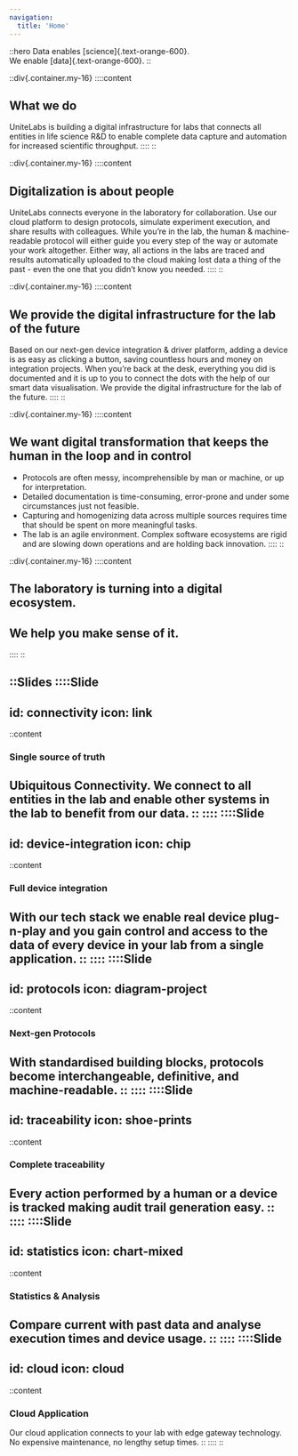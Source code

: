 ```yaml
---
navigation:
  title: 'Home'
---
```


::hero
Data enables [science]{.text-orange-600}.  
We enable [data]{.text-orange-600}.
::

::div{.container.my-16}
::::content
## What we do

UniteLabs is building a digital infrastructure for labs that connects all entities in life science R&D to enable complete data capture and automation for increased scientific throughput.
::::
::


::div{.container.my-16}
::::content
## Digitalization is about people

UniteLabs connects everyone in the laboratory for collaboration. Use our cloud platform to design protocols, simulate experiment execution, and share results with colleagues. While you’re in the lab, the human & machine-readable protocol will either guide you every step of the way or automate your work altogether. Either way, all actions in the labs are traced and results automatically uploaded to the cloud making lost data a thing of the past - even the one that you didn’t know you needed.
::::
::


::div{.container.my-16}
::::content
## We provide the digital infrastructure for the lab of the future

Based on our next-gen device integration & driver platform, adding a device is as easy as clicking a button, saving countless hours and money on integration projects. When you’re back at the desk, everything you did is documented and it is up to you to connect the dots with the help of our smart data visualisation. We provide the digital infrastructure for the lab of the future.
::::
::


::div{.container.my-16}
::::content
## We want digital transformation that keeps the human in the loop and in control

 - Protocols are often messy, incomprehensible by man or machine, or up for interpretation.
 - Detailed documentation is time-consuming, error-prone and under some circumstances just not feasible.
 - Capturing and homogenizing data across multiple sources requires time that should be spent on more meaningful tasks.
 - The lab is an agile environment. Complex software ecosystems are rigid and are slowing down operations and are holding back innovation.
::::
::


::div{.container.my-16}
::::content
## The laboratory is turning into a digital ecosystem.

## We help you make sense of it.
::::
::

::Slides
::::Slide
---
id: connectivity
icon: link
---
::content
### Single source of truth

Ubiquitous Connectivity. We connect to all entities in the lab and enable other systems in the lab to benefit from our data.
::
::::
::::Slide
---
id: device-integration
icon: chip
---
::content
### Full device integration

With our tech stack we enable real device plug-n-play and you gain control and access to the data of every device in your lab from a single application.
::
::::
::::Slide
---
id: protocols
icon: diagram-project
---
::content
### Next-gen Protocols

With standardised building blocks, protocols become interchangeable, definitive, and machine-readable.
::
::::
::::Slide
---
id: traceability
icon: shoe-prints
---
::content
### Complete traceability

Every action performed by a human or a device is tracked making audit trail generation easy.
::
::::
::::Slide
---
id: statistics
icon: chart-mixed
---
::content
### Statistics & Analysis

Compare current with past data and analyse execution times and device usage.
::
::::
::::Slide
---
id: cloud
icon: cloud
---
::content
### Cloud Application

Our cloud application connects to your lab with edge gateway technology. No expensive maintenance, no lengthy setup times.
::
::::
::
